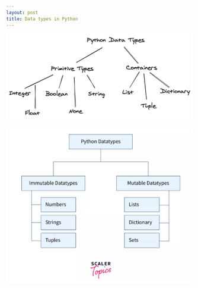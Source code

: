 ```yaml
---
layout: post
title: Data types in Python
---
```


<img src="src_img/py_datatypes.png"
     alt="Markdown Monster icon" style="display: block; margin-left: auto; margin-right: auto;"/>

<img src="src_img/py_datatypes2.png"
     alt="Markdown Monster icon" style="display: block; margin-left: auto; margin-right: auto;"/>
